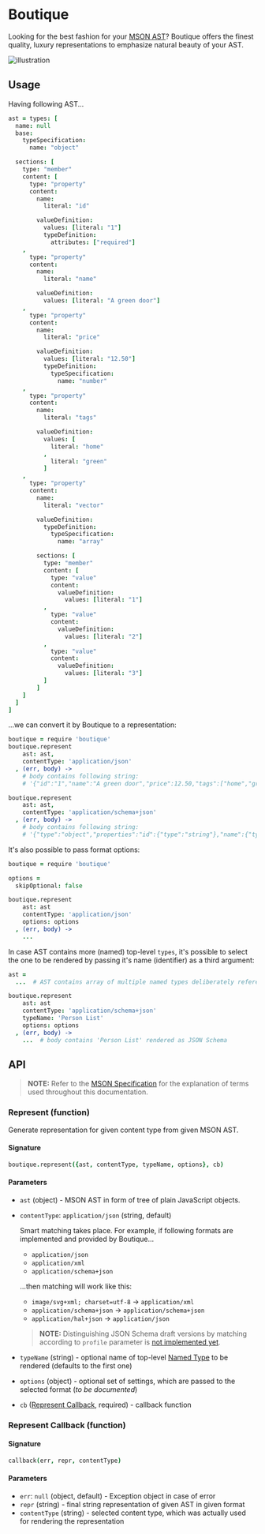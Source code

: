 # Boutique

Looking for the best fashion for your [MSON AST](https://github.com/apiaryio/mson-ast)? Boutique offers the finest quality, luxury representations to emphasize natural beauty of your AST.

![illustration](https://github.com/apiaryio/boutique/blob/master/assets/boutique.png?raw=true)

## Usage

Having following AST...

```coffeescript
ast = types: [
  name: null
  base:
    typeSpecification:
      name: "object"

  sections: [
    type: "member"
    content: [
      type: "property"
      content:
        name:
          literal: "id"

        valueDefinition:
          values: [literal: "1"]
          typeDefinition:
            attributes: ["required"]
    ,
      type: "property"
      content:
        name:
          literal: "name"

        valueDefinition:
          values: [literal: "A green door"]
    ,
      type: "property"
      content:
        name:
          literal: "price"

        valueDefinition:
          values: [literal: "12.50"]
          typeDefinition:
            typeSpecification:
              name: "number"
    ,
      type: "property"
      content:
        name:
          literal: "tags"

        valueDefinition:
          values: [
            literal: "home"
          ,
            literal: "green"
          ]
    ,
      type: "property"
      content:
        name:
          literal: "vector"

        valueDefinition:
          typeDefinition:
            typeSpecification:
              name: "array"

        sections: [
          type: "member"
          content: [
            type: "value"
            content:
              valueDefinition:
                values: [literal: "1"]
          ,
            type: "value"
            content:
              valueDefinition:
                values: [literal: "2"]
          ,
            type: "value"
            content:
              valueDefinition:
                values: [literal: "3"]
          ]
        ]
    ]
  ]
]
```

...we can convert it by Boutique to a representation:

```coffeescript
boutique = require 'boutique'
boutique.represent
    ast: ast,
    contentType: 'application/json'
  , (err, body) ->
    # body contains following string:
    # '{"id":"1","name":"A green door","price":12.50,"tags":["home","green"],"vector":["1","2","3"]}'

boutique.represent
    ast: ast,
    contentType: 'application/schema+json'
  , (err, body) ->
    # body contains following string:
    # '{"type":"object","properties":"id":{"type":"string"},"name":{"type":"string"},"price":{"type":"number"},"tags":{"type":"array"},"vector":{"type":"array"}}'
```

It's also possible to pass format options:

```coffeescript
boutique = require 'boutique'

options =
  skipOptional: false

boutique.represent
    ast: ast
    contentType: 'application/json'
    options: options
  , (err, body) ->
    ...
```

In case AST contains more (named) top-level `types`, it's possible to select the one to be rendered by passing it's name (identifier) as a third argument:

```coffeescript
ast =
  ...  # AST contains array of multiple named types deliberately referencing each other: 'Person', 'Person List', and 'Address'

boutique.represent
    ast: ast
    contentType: 'application/schema+json'
    typeName: 'Person List'
    options: options
  , (err, body) ->
    ...  # body contains 'Person List' rendered as JSON Schema
```

## API

> **NOTE:** Refer to the [MSON Specification](https://github.com/apiaryio/mson/blob/master/MSON%20Specification.md) for the explanation of terms used throughout this documentation.

### Represent (function)
Generate representation for given content type from given MSON AST.

#### Signature

```coffeescript
boutique.represent({ast, contentType, typeName, options}, cb)
```

#### Parameters

-   `ast` (object) - MSON AST in form of tree of plain JavaScript objects.
-   `contentType`: `application/json` (string, default)

    Smart matching takes place. For example, if following formats are implemented and provided by Boutique...

    -   `application/json`
    -   `application/xml`
    -   `application/schema+json`

    ...then matching will work like this:

    -   `image/svg+xml; charset=utf-8` → `application/xml`
    -   `application/schema+json` → `application/schema+json`
    -   `application/hal+json` → `application/json`

    > **NOTE:** Distinguishing JSON Schema draft versions by matching according to `profile` parameter is [not implemented yet](https://github.com/apiaryio/boutique/issues/14).

-   `typeName` (string) - optional name of top-level [Named Type](https://github.com/apiaryio/mson-ast#named-type-object) to be rendered (defaults to the first one)
-   `options` (object) - optional set of settings, which are passed to the selected format (*to be documented*)
-   `cb` ([Represent Callback](#represent-callback-function), required) - callback function

### Represent Callback (function)

#### Signature

```coffeescript
callback(err, repr, contentType)
```

#### Parameters

-   `err`: `null` (object, default) - Exception object in case of error
-   `repr` (string) - final string representation of given AST in given format
-   `contentType` (string) - selected content type, which was actually used for rendering the representation

